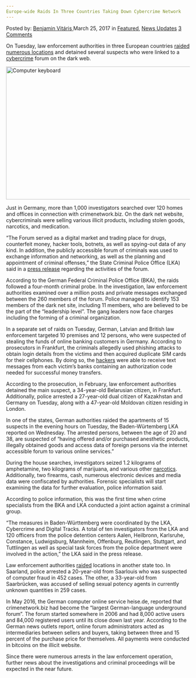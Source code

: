 ```yaml
---
Europe-wide Raids In Three Countries Taking Down Cybercrime Network
---
```

<article class="post-listing post-18785 post type-post status-publish format-standard has-post-thumbnail hentry category-deepdot-news category-news-updates tag-countries tag-cybercrime tag-europewide tag-network tag-raids">
<div class="post-inner">
<p class="post-meta">
<span>Posted by: <a href="https://www.deepdotweb.com/author/benjaminvi/" title="">Benjamin Vitáris </a></span>
<span>March 25, 2017</span>
<span>in <a href="https://www.deepdotweb.com/category/deepdot-news/" rel="category tag">Featured</a>, <a href="https://www.deepdotweb.com/category/news-updates/" rel="category tag">News Updates</a></span>
<span><a href="https://www.deepdotweb.com/2017/03/25/europe-wide-raids-three-countries-taking-cybercrime-network/#comments">3 Comments</a></span>
</p>
<div class="clear"></div>
<div class="entry">
<p>On Tuesday, law enforcement authorities in three European countries <a href="http://abcnews.go.com/Technology/wireStory/europe-wide-raids-suspects-online-banking-fraud-45986129">raided numerous locations</a> and detained several suspects who were linked to a <a href="https://www.deepdotweb.com/tag/cybercrime/">cybercrime</a> forum on the dark web.</p>
<p><img class="wp-image-18791 aligncenter" src="https://www.deepdotweb.com/wp-content/uploads/2017/03/computer-keyboard.jpeg" alt="Computer keyboard" width="645" height="363" srcset="https://www.deepdotweb.com/wp-content/uploads/2017/03/computer-keyboard.jpeg 860w, https://www.deepdotweb.com/wp-content/uploads/2017/03/computer-keyboard-300x169.jpeg 300w" sizes="(max-width: 645px) 100vw, 645px"/></p>
<p>Just in Germany, more than 1,000 investigators searched over 120 homes and offices in connection with crimenetwork.biz. On the dark net website, cybercriminals were selling various illicit products, including stolen goods, narcotics, and medication.</p>
<p>“The Forum served as a digital market and trading place for drugs, counterfeit money, hacker tools, botnets, as well as spying-out data of any kind. In addition, the publicly accessible forum of criminals was used to exchange information and networking, as well as the planning and appointment of criminal offenses,” the State Criminal Police Office (LKA) said in a <a href="http://www.presseportal.de/blaulicht/pm/110980/3579855">press release</a> regarding the activities of the forum.</p>
<p><a id="post-18785-_gjdgxs"></a> According to the German Federal Criminal Police Office (BKA), the raids followed a four-month criminal probe. In the investigation, law enforcement authorities examined over a million posts and private messages exchanged between the 260 members of the forum. Police managed to identify 153 members of the dark net site, including 11 members, who are believed to be the part of the “leadership level”. The gang leaders now face charges including the forming of a criminal organization.</p>
<p>In a separate set of raids on Tuesday, German, Latvian and British law enforcement targeted 10 premises and 12 persons, who were suspected of stealing the funds of online banking customers in Germany. According to prosecutors in Frankfurt, the criminals allegedly used phishing attacks to obtain login details from the victims and then acquired duplicate SIM cards for their cellphones. By doing so, the <a href="https://www.deepdotweb.com/tag/hacker/">hackers</a> were able to receive text messages from each victim’s banks containing an authorization code needed for successful money transfers.</p>
<p>According to the prosecution, in February, law enforcement authorities detained the main suspect, a 34-year-old Belarusian citizen, in Frankfurt. Additionally, police arrested a 27-year-old dual citizen of Kazakhstan and Germany on Tuesday, along with a 47-year-old Moldovan citizen residing in London.</p>
<p>In one of the states, German authorities raided the apartments of 15 suspects in the evening hours on Tuesday, the Baden-Würtemberg LKA reported on Wednesday. The arrested persons, between the age of 20 and 38, are suspected of “having offered and/or purchased anesthetic products, illegally obtained goods and access data of foreign persons via the internet accessible forum to various online services.”</p>
<p>During the house searches, investigators seized 1.2 kilograms of amphetamine, two kilograms of marijuana, and various other <a href="https://www.deepdotweb.com/tag/narcotics/">narcotics</a>. Additionally, two firearms, cash, numerous electronic devices and media data were confiscated by authorities. Forensic specialists will start examining the data for further evaluation, police information said.</p>
<p>According to police information, this was the first time when crime specialists from the BKA and LKA conducted a joint action against a criminal group.</p>
<p>“The measures in Baden-Württemberg were coordinated by the LKA, Cybercrime and Digital Tracks. A total of ten investigators from the LKA and 120 officers from the police detention centers Aalen, Heilbronn, Karlsruhe, Constance, Ludwigsburg, Mannheim, Offenburg, Reutlingen, Stuttgart, and Tuttlingen as well as special task forces from the police department were involved in the action,” the LKA said in the press release.</p>
<p>Law enforcement authorities <a href="http://www.dw.com/en/raids-against-online-forum-suspects/a-37860774">raided</a> locations in another state too. In Saarland, police arrested a 20-year-old from Saarlouis who was suspected of computer fraud in 452 cases. The other, a 33-year-old from Saarbrücken, was accused of selling sexual potency agents in currently unknown quantities in 259 cases.</p>
<p>In May 2016, the German computer online service heise.de, reported that crimenetwork.biz had become the “largest German-language underground forum”. The forum started somewhere in 2006 and had 8,000 active users and 84,000 registered users until its close down last year. According to the German news outlets report, online forum administrators acted as intermediaries between sellers and buyers, taking between three and 15 percent of the purchase price for themselves. All payments were conducted in bitcoins on the illicit website.</p>
<p>Since there were numerous arrests in the law enforcement operation, further news about the investigations and criminal proceedings will be expected in the near future.</p>
</div>
<span style="display:none"><a href="https://www.deepdotweb.com/tag/countries/" rel="tag">countries</a> <a href="https://www.deepdotweb.com/tag/cybercrime/" rel="tag">cybercrime</a> <a href="https://www.deepdotweb.com/tag/europewide/" rel="tag">europewide</a> <a href="https://www.deepdotweb.com/tag/network/" rel="tag">network</a> <a href="https://www.deepdotweb.com/tag/raids/" rel="tag">raids</a></span> <span style="display:none" class="updated">2017-03-25</span>
<div style="display:none" class="vcard author" itemprop="author" itemscope itemtype="http://schema.org/Person"><strong class="fn" itemprop="name"><a href="https://www.deepdotweb.com/author/benjaminvi/" title="Posts by Benjamin Vitáris" rel="author">Benjamin Vitáris</a></strong></div>
</div>
</article>

